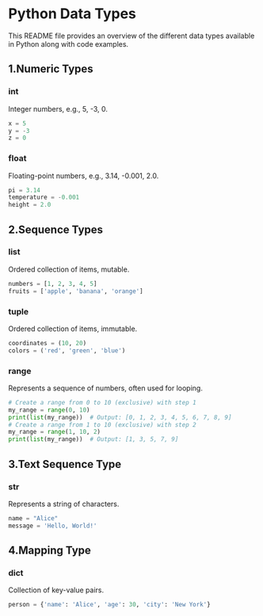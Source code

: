 # Python Data Types

This README file provides an overview of the different data types available in Python along with code examples.

## 1.Numeric Types

### int
Integer numbers, e.g., 5, -3, 0.

```python
x = 5
y = -3
z = 0
```
### float
Floating-point numbers, e.g., 3.14, -0.001, 2.0.

```python
pi = 3.14
temperature = -0.001
height = 2.0
```
## 2.Sequence Types

### list
Ordered collection of items, mutable.

```python
numbers = [1, 2, 3, 4, 5]
fruits = ['apple', 'banana', 'orange']
```
### tuple
Ordered collection of items, immutable.

```python
coordinates = (10, 20)
colors = ('red', 'green', 'blue')
```
### range
Represents a sequence of numbers, often used for looping.

```python
# Create a range from 0 to 10 (exclusive) with step 1
my_range = range(0, 10)
print(list(my_range))  # Output: [0, 1, 2, 3, 4, 5, 6, 7, 8, 9]
# Create a range from 1 to 10 (exclusive) with step 2
my_range = range(1, 10, 2)
print(list(my_range))  # Output: [1, 3, 5, 7, 9]
```
## 3.Text Sequence Type

### str
Represents a string of characters.

```python
name = "Alice"
message = 'Hello, World!'
```
## 4.Mapping Type

### dict
Collection of key-value pairs.

```python
person = {'name': 'Alice', 'age': 30, 'city': 'New York'}
```
